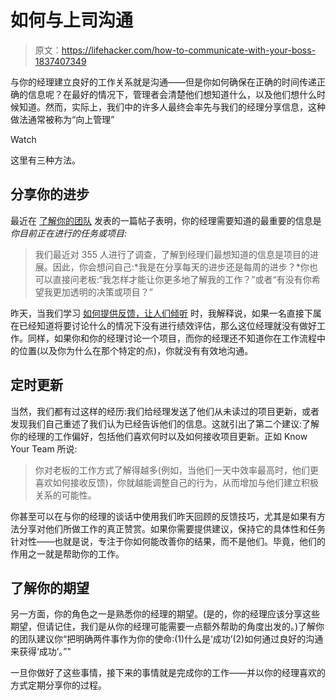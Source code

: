 # 如何与上司沟通

> 原文：<https://lifehacker.com/how-to-communicate-with-your-boss-1837407349>

与你的经理建立良好的工作关系就是沟通——但是你如何确保在正确的时间传递正确的信息呢？在最好的情况下，管理者会清楚他们想知道什么，以及他们想什么时候知道。然而，实际上，我们中的许多人最终会率先与我们的经理分享信息，这种做法通常被称为“向上管理”

Watch

这里有三种方法。

## 分享你的进步

最近在 [了解你的团队](https://knowyourteam.com/blog/2019/08/15/how-to-manage-up-effectively/) 发表的一篇帖子表明，你的经理需要知道的最重要的信息是*你目前正在进行的任务或项目:*

> 我们最近对 355 人进行了调查，了解到经理们最想知道的信息是项目的进展。因此，你会想问自己:*我是在分享每天的进步还是每周的进步？*你也可以直接问老板:“我怎样才能让你更多地了解我的工作？”或者“有没有你希望我更加透明的决策或项目？”

昨天，当我们学习 [如何提供反馈，让人们倾听](https://lifehacker.com/how-to-give-feedback-people-will-listen-to-1837284293) 时，我解释说，如果一名直接下属在已经知道将要讨论什么的情况下没有进行绩效评估，那么这位经理就没有做好工作。同样，如果你和你的经理讨论一个项目，而你的经理还不知道你在工作流程中的位置(以及你为什么在那个特定的点)，你就没有有效地沟通。

## 定时更新

当然，我们都有过这样的经历:我们给经理发送了他们从未读过的项目更新，或者发现我们自己重述了我们认为已经告诉他们的信息。这就引出了第二个建议:了解你的经理的工作偏好，包括他们喜欢何时以及如何接收项目更新。正如 Know Your Team 所说:

> 你对老板的工作方式了解得越多(例如，当他们一天中效率最高时，他们更喜欢如何接收反馈)，你就越能调整自己的行为，从而增加与他们建立积极关系的可能性。

你甚至可以在与你的经理的谈话中使用我们昨天回顾的反馈技巧，尤其是如果有方法分享对他们所做工作的真正赞赏。如果你需要提供建议，保持它的具体性和任务针对性——也就是说，专注于你如何能改善你的结果，而不是他们。毕竟，他们的作用之一就是帮助你的工作。

## 了解你的期望

另一方面，你的角色之一是熟悉你的经理的期望。(是的，你的经理应该分享这些期望，但请记住，我们是从你的经理可能需要一点额外帮助的角度出发的。)了解你的团队建议你“把明确两件事作为你的使命:(1)什么是‘成功’(2)如何通过良好的沟通来获得‘成功’。”"

一旦你做好了这些事情，接下来的事情就是完成你的工作——并以你的经理喜欢的方式定期分享你的过程。